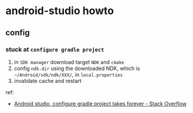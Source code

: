 # android-studio howto

## config

### stuck at `configure gradle project`

1. in `SDK manager` download target `NDK` and `cmake`
2. config `ndk.dir` using the downloaded NDK, which is `~/Android/sdk/ndk/XXX/`, in `local.properties`
3. invalidate cache and restart

ref:

- [Android studio, configure gradle project takes forever - Stack Overflow](https://stackoverflow.com/questions/21781569/android-studio-configure-gradle-project-takes-forever)
